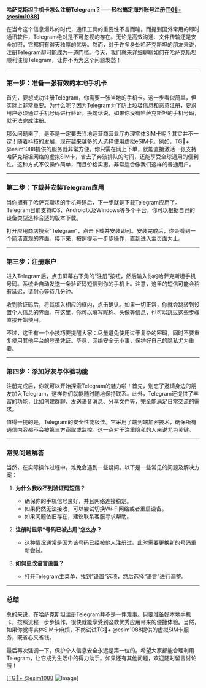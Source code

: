 **哈萨克斯坦手机卡怎么注册Telegram？——轻松搞定海外账号注册[[TG💪+ @esim1088](https://t.me/s/esim1088)]**

在当今这个信息爆炸的时代，通讯工具的重要性不言而喻。而提到国外常用的即时通讯软件，Telegram绝对是不可忽视的存在。无论是高效沟通、文件传输还是安全加密，它都拥有得天独厚的优势。然而，对于许多身处哈萨克斯坦的朋友来说，注册Telegram却可能成为一道门槛。今天，我们就来详细聊聊如何在哈萨克斯坦顺利注册Telegram，让你不再为这个问题发愁！

---

### **第一步：准备一张有效的本地手机卡**

首先，要想成功注册Telegram，你需要一张当地的手机卡。这一步看似简单，但实际上非常重要。为什么呢？因为Telegram为了防止垃圾信息和恶意注册，要求用户必须通过手机号码进行验证。换句话说，如果你没有哈萨克斯坦的手机号码，就无法完成注册。

那么问题来了，是不是一定要去当地运营商营业厅办理实体SIM卡呢？其实并不一定！随着科技的发展，现在越来越多的人选择使用虚拟eSIM卡。例如，TG💪+ @esim1088提供的服务就非常方便。你只需在网上下单，就能直接激活一张支持哈萨克斯坦网络的虚拟SIM卡，省去了奔波排队的时间，还能享受全球通用的便利性。这种方式不仅操作简单，而且价格实惠，非常适合像我们这样的普通用户。

---

### **第二步：下载并安装Telegram应用**

当你拥有了哈萨克斯坦的手机号码后，下一步就是下载Telegram应用了。Telegram目前支持iOS、Android以及Windows等多个平台，你可以根据自己的设备类型选择合适的版本下载。

打开应用商店搜索“Telegram”，点击下载并安装即可。安装完成后，你会看到一个简洁直观的界面。接下来，按照提示一步步操作，直到进入主页面为止。

---

### **第三步：注册账户**

进入Telegram后，点击屏幕右下角的“注册”按钮，然后输入你的哈萨克斯坦手机号码。系统会自动发送一条验证码短信到你的手机上。注意，这里的短信可能会稍有延迟，请耐心等待几分钟。

收到验证码后，将其填入相应的框内，点击确认。如果一切正常，你就会跳转到设置个人信息的界面。在这里，你可以填写昵称、头像等信息，也可以跳过这些步骤直接开始使用。

不过，这里有一个小技巧要提醒大家：尽量避免使用过于复杂的密码，同时不要重复使用其他平台的登录凭证。毕竟，网络安全无小事，保护好自己的隐私尤为重要。

---

### **第四步：添加好友与体验功能**

注册完成后，你就可以开始探索Telegram的魅力啦！首先，别忘了邀请身边的朋友加入Telegram，这样你们就能随时随地保持联系。此外，Telegram还提供了丰富的功能，比如创建群聊、发送语音消息、分享文件等，完全能满足日常交流的需求。

值得一提的是，Telegram的安全性能极佳。它采用了端到端加密技术，确保所有通信内容都不会被第三方窃取或监控。这一点对于注重隐私的人来说尤为关键。

---

### **常见问题解答**

当然，在实际操作过程中，难免会遇到一些疑问。以下是一些常见的问题及解决方案：

1. **为什么我收不到验证码短信？**
   - 确保你的手机信号良好，并且网络连接稳定。
   - 如果仍然无法接收，可以尝试切换Wi-Fi网络或者重启设备。
   - 如果问题依旧存在，建议联系客服寻求帮助。

2. **注册时显示“号码已被占用”怎么办？**
   - 这种情况通常是因为该号码已经被他人注册过。此时需要更换新的号码重新尝试。

3. **如何更改语言设置？**
   - 打开Telegram主菜单，找到“设置”选项，然后选择“语言”进行调整。

---

### **总结**

总的来说，在哈萨克斯坦注册Telegram并不是一件难事。只要准备好本地手机卡，按照流程一步步操作，很快就能享受到这款优秀应用带来的便捷体验。当然，如果你觉得实体SIM卡麻烦，不妨试试TG💪+ @esim1088提供的虚拟SIM卡服务，既省心又省钱。

最后再次强调一下，保护个人信息安全永远是第一位的。希望大家都能合理利用Telegram，让它成为生活中的得力助手。如果还有其他问题，欢迎随时留言讨论哦！

[[TG💪+ @esim1088](https://t.me/s/esim1088) ![Image](https://i.postimg.cc/4NQfJmqS/Snipaste-2025-05-13-00-14-12.png)]